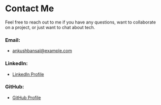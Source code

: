 # Contact Me

Feel free to reach out to me if you have any questions, want to collaborate on a project, or just want to chat about tech.

### Email:
- ankushbansal@example.com

### LinkedIn:
- [LinkedIn Profile](https://www.linkedin.com/in/ankushbansal)

### GitHub:
- [GitHub Profile](https://github.com/6476173854)

